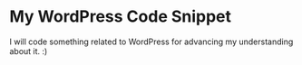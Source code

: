 # My WordPress Code Snippet

I will code something related to WordPress for advancing my understanding about it. :)
